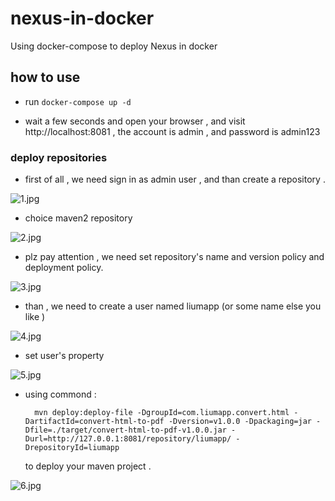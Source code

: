 # nexus-in-docker
Using docker-compose to deploy Nexus in docker

## how to use

* run ``` docker-compose up -d ```

* wait a few seconds and open your browser , and visit http://localhost:8081 , the account is admin , and password is admin123

### deploy repositories

* first of all , we need sign in as admin user , and than create a repository . 

![1.jpg](https://github.com/liumapp/nexus-in-docker/blob/master/pic/1.jpg)

* choice maven2 repository

![2.jpg](https://github.com/liumapp/nexus-in-docker/blob/master/pic/2.jpg)

* plz pay attention , we need set repository's name and version policy and deployment policy.

![3.jpg](https://github.com/liumapp/nexus-in-docker/blob/master/pic/3.jpg)

* than , we need to create a user named liumapp (or some name else you like )

![4.jpg](https://github.com/liumapp/nexus-in-docker/blob/master/pic/4.jpg)

* set user's property

![5.jpg](https://github.com/liumapp/nexus-in-docker/blob/master/pic/5.jpg)

* using commond : 

		mvn deploy:deploy-file -DgroupId=com.liumapp.convert.html -DartifactId=convert-html-to-pdf -Dversion=v1.0.0 -Dpackaging=jar -Dfile=./target/convert-html-to-pdf-v1.0.0.jar -Durl=http://127.0.0.1:8081/repository/liumapp/ -DrepositoryId=liumapp

	to deploy your maven project .		


![6.jpg](https://github.com/liumapp/nexus-in-docker/blob/master/pic/6.jpg)
